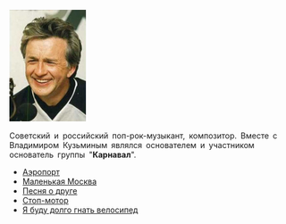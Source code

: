 ![](barykin_aleksandr.jpg)

Советский и российский поп-рок-музыкант, композитор. Вместе с Владимиром Кузьминым являлся основателем и участником основатель группы "**Карнавал**".

* [Аэропорт](Аэропорт)
* [Маленькая Москва](Маленькая%20Москва)
* [Песня о друге](Песня%20о%20друге)
* [Стоп-мотор](Стоп-мотор)
* [Я буду долго гнать велосипед](Я%20буду%20долго%20гнать%20велосипед)